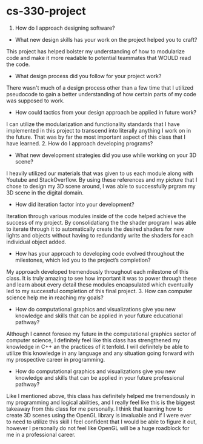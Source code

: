 # cs-330-project
1. How do I approach designing software?
  
  * What new design skills has your work on the project helped you to craft?
  
  This project has helped bolster my understanding of how to modularize code and make it more readable to potential teammates that WOULD read the code. 
  * What design process did you follow for your project work?
  
  There wasn't much of a design process other than a few time that I utilized pseudocode to gain a better understanding of how certain parts of my code was supposed to work. 
  * How could tactics from your design approach be applied in future work?
  
  I can utilize the modularization and functionality standards that I have implemented in this project to transcend into literally anything I work on in the future. That was by far the most important aspect of this class that I have learned. 
2. How do I approach developing programs?
  * What new development strategies did you use while working on your 3D scene?
  
  I heavily utilized our materials that was given to us each module along with Youtube and StackOverflow. By using these references and my picture that I chose to design my 3D scene around, I was able to successfully prgram my 3D scene in the digital domain.
  * How did iteration factor into your development?
  
  Iteration through various modules inside of the code helped achieve the success of my project. By consolidatiang the the shader program I was able to iterate through it to automatically create the desired shaders for new lights and objects without having to redundantly write the shaders for each individual object added.
  * How has your approach to developing code evolved throughout the milestones, which led you to the project’s completion?
  
  My approach developed tremendously throughout each milestone of this class. It is truly amazing to see how important it was to power through these and learn about every detail these modules encapsulated which eventually led to my successful completion of this final project. 
3. How can computer science help me in reaching my goals?
  * How do computational graphics and visualizations give you new knowledge and skills that can be applied in your future educational pathway?
  
  Although I cannot foresee my future in the computational graphics sector of computer science, I definitely feel like this class has strengthened my knowledge in C++ an the practices of it tenfold. I will definitely be able to utilize this knowledge in any language and any situation going forward with my prospective career in programming. 
  * How do computational graphics and visualizations give you new knowledge and skills that can be applied in your future professional pathway?
  
  Like I mentioned above, this class has definitely helped me tremendously in my programming and logical abilities, and I really feel like this is the biggest takeaway from this class for me personally. I think that learning how to create 3D scenes using the OpenGL library is invaluable and if I were ever to need to utilize this skill I feel confident that I would be able to figure it out, however I personally do not feel like OpenGL will be a huge roadblock for me in a professional career. 
